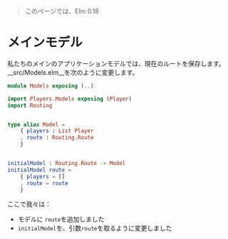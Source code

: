 >このページでは、Elm 0.18

# メインモデル

私たちのメインのアプリケーションモデルでは、現在のルートを保存します。
__src/Models.elm__を次のように変更します。

```elm
module Models exposing (..)

import Players.Models exposing (Player)
import Routing


type alias Model =
    { players : List Player
    , route : Routing.Route
    }


initialModel : Routing.Route -> Model
initialModel route =
    { players = []
    , route = route
    }
```

ここで我々は：

- モデルに `route`を追加しました
- `initialModel`を、引数`route`を取るように変更しました
